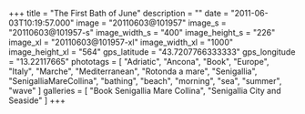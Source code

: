 +++
title = "The First Bath of June"
description = ""
date = "2011-06-03T10:19:57.000"
image = "20110603@101957"
image_s = "20110603@101957-s"
image_width_s = "400"
image_height_s = "226"
image_xl = "20110603@101957-xl"
image_width_xl = "1000"
image_height_xl = "564"
gps_latitude = "43.7207766333333"
gps_longitude = "13.22117665"
phototags = [ "Adriatic", "Ancona", "Book", "Europe", "Italy", "Marche", "Mediterranean", "Rotonda a mare", "Senigallia", "SenigalliaMareCollina", "bathing", "beach", "morning", "sea", "summer", "wave" ]
galleries = [ "Book Senigallia Mare Collina", "Senigallia City and Seaside" ]
+++
